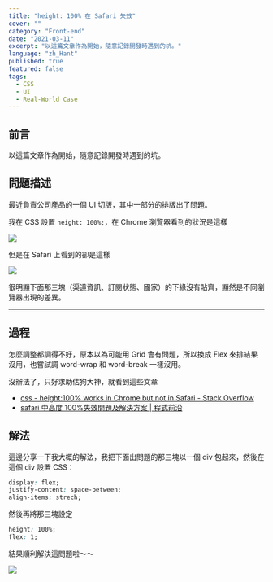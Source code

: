 ```yaml
---
title: "height: 100% 在 Safari 失效"
cover: ""
category: "Front-end"
date: "2021-03-11"
excerpt: "以這篇文章作為開始，隨意記錄開發時遇到的坑。"
language: "zh_Hant"
published: true
featured: false
tags:
  - CSS
  - UI
  - Real-World Case
---
```


## 前言

以這篇文章作為開始，隨意記錄開發時遇到的坑。

## 問題描述

最近負責公司產品的一個 UI 切版，其中一部分的排版出了問題。

我在 CSS 設置 `height: 100%;`，在 Chrome 瀏覽器看到的狀況是這樣

![](https://i.imgur.com/rjb5X0H.png)

但是在 Safari 上看到的卻是這樣

![](https://i.imgur.com/L3ZnQHI.png)

很明顯下面那三塊（渠道資訊、訂閱狀態、國家）的下緣沒有貼齊，顯然是不同瀏覽器出現的差異。

---

## 過程

怎麼調整都調得不好，原本以為可能用 Grid 會有問題，所以換成 Flex 來排結果沒用，也嘗試調 word-wrap 和 word-break 一樣沒用。

沒辦法了，只好求助估狗大神，就看到這些文章

- [css - height:100% works in Chrome but not in Safari - Stack Overflow](https://stackoverflow.com/questions/43381836/height100-works-in-chrome-but-not-in-safari/43382986)
- [safari 中高度 100%失效問題及解決方案 | 程式前沿](https://codertw.com/%E7%A8%8B%E5%BC%8F%E8%AA%9E%E8%A8%80/755535/)

## 解法

這邊分享一下我大概的解法，我把下面出問題的那三塊以一個 div 包起來，然後在這個 div 設置 CSS：

```css
display: flex;
justify-content: space-between;
align-items: strech;
```

然後再將那三塊設定

```css
height: 100%;
flex: 1;
```

結果順利解決這問題啦～～

![](https://i.imgur.com/krE9gue.png)
